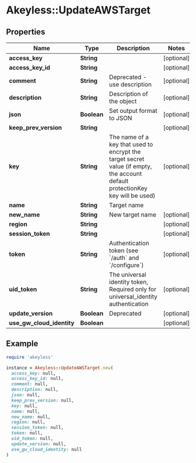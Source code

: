 # Akeyless::UpdateAWSTarget

## Properties

| Name | Type | Description | Notes |
| ---- | ---- | ----------- | ----- |
| **access_key** | **String** |  | [optional] |
| **access_key_id** | **String** |  | [optional] |
| **comment** | **String** | Deprecated - use description | [optional] |
| **description** | **String** | Description of the object | [optional] |
| **json** | **Boolean** | Set output format to JSON | [optional] |
| **keep_prev_version** | **String** |  | [optional] |
| **key** | **String** | The name of a key that used to encrypt the target secret value (if empty, the account default protectionKey key will be used) | [optional] |
| **name** | **String** | Target name |  |
| **new_name** | **String** | New target name | [optional] |
| **region** | **String** |  | [optional] |
| **session_token** | **String** |  | [optional] |
| **token** | **String** | Authentication token (see &#x60;/auth&#x60; and &#x60;/configure&#x60;) | [optional] |
| **uid_token** | **String** | The universal identity token, Required only for universal_identity authentication | [optional] |
| **update_version** | **Boolean** | Deprecated | [optional] |
| **use_gw_cloud_identity** | **Boolean** |  | [optional] |

## Example

```ruby
require 'akeyless'

instance = Akeyless::UpdateAWSTarget.new(
  access_key: null,
  access_key_id: null,
  comment: null,
  description: null,
  json: null,
  keep_prev_version: null,
  key: null,
  name: null,
  new_name: null,
  region: null,
  session_token: null,
  token: null,
  uid_token: null,
  update_version: null,
  use_gw_cloud_identity: null
)
```

